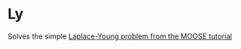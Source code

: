Ly
=====

Solves the simple [Laplace-Young problem from the MOOSE tutorial](http://mooseframework.org/wiki/MooseTutorials/LaplaceYoung/)
